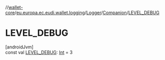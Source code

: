 //[wallet-core](../../../../index.md)/[eu.europa.ec.eudi.wallet.logging](../../index.md)/[Logger](../index.md)/[Companion](index.md)/[LEVEL_DEBUG](-l-e-v-e-l_-d-e-b-u-g.md)

# LEVEL_DEBUG

[androidJvm]\
const val [LEVEL_DEBUG](-l-e-v-e-l_-d-e-b-u-g.md): [Int](https://kotlinlang.org/api/latest/jvm/stdlib/kotlin-stdlib/kotlin/-int/index.html) = 3
